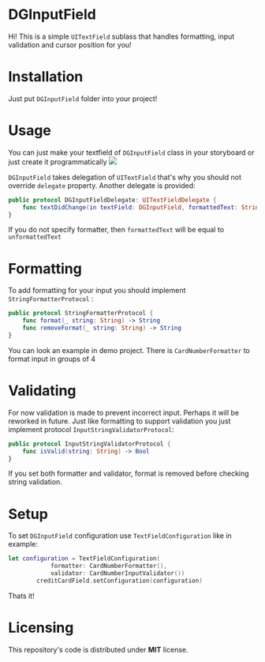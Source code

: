 # DGInputField

Hi! This is a simple `UITextField` sublass that handles formatting, input validation and cursor position for you! 

# Installation
Just put `DGInputField` folder into your project!

# Usage
You can just make your textfield of `DGInputField` class in your storyboard or just create it programmatically
![](https://1.downloader.disk.yandex.ru/disk/cd42120924e30967b54c32b23dc87d9fe7b513bb54041f947efc4c03b2e6ed46/5a75a71b/m0kdPLcqPxFCbBOI0Q_ZdNta87kWAdaEX8ixyE8dAw7l26TRMAveY96DI3_J7yj1apqzssCOMqEtKB3Fi-dZ4Q%3D%3D?uid=0&filename=Screen%20Shot%202018-02-03%20at%2011.10.45.png&disposition=inline&hash=&limit=0&content_type=image%2Fpng&fsize=135929&hid=2ba76a05ae73c7a78b656b480a9f2c82&media_type=image&tknv=v2&etag=4d1b9bcf8a294ba06d40750c8a71c8e6)

`DGInputField` takes delegation of `UITextField` that's why you should not override `delegate` property. Another delegate is provided: 
```swift
public protocol DGInputFieldDelegate: UITextFieldDelegate {
    func textDidChange(in textField: DGInputField, formattedText: String, unformattedText: String)
}
```
If you do not specify formatter, then `formattedText` will be equal to `unformattedText`

# Formatting

To add formatting for your input you should implement `StringFormatterProtocol` :
```swift
public protocol StringFormatterProtocol {
    func format(_ string: String) -> String
    func removeFormat(_ string: String) -> String
}
```
You can look an example in demo project. There is `CardNumberFormatter` to format input in groups of 4
# Validating

For now validation is made to prevent incorrect input. Perhaps it will be reworked in future. Just like formatting to support validation you just implement protocol `InputStringValidatorProtocol`:
```swift
public protocol InputStringValidatorProtocol {
    func isValid(string: String) -> Bool
}
```
If you set both formatter and validator, format is removed before checking string validation.

# Setup

To set `DGInputField` configuration use `TextFieldConfiguration` like in example: 
```swift
let configuration = TextFieldConfiguration(
            formatter: CardNumberFormatter(),
            validator: CardNumberInputValidator())
        creditCardField.setConfiguration(configuration)
```
Thats it!

# Licensing
This repository's code is distributed under **MIT** license.
